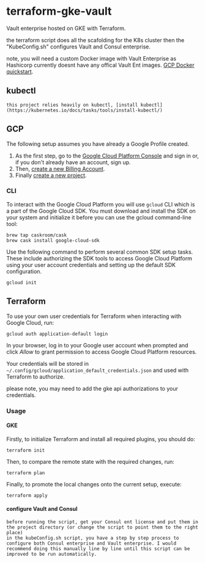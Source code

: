 # terraform-gke-vault

Vault enterprise hosted on GKE with Terraform.

the terraform script does all the scafolding for the K8s cluster then the "KubeConfig.sh" configures Vault and Consul enterprise.

note, you will need a custom Docker image with Vault Enterprise as Hashicorp currently doesnt have any offical Vault Ent images. [GCP Docker quickstart](https://cloud.google.com/cloud-build/docs/quickstart-docker).

## kubectl
    this project relies heavily on kubectl, [install kubectl](https://kubernetes.io/docs/tasks/tools/install-kubectl/)

## GCP

The following setup assumes you have already a Google Profile created.

1. As the first step, go to the [Google Cloud Platform Console](https://console.cloud.google.com/) and sign in or, if you don't already have an account, sign up.
2. Then, [create a new Billing Account](https://cloud.google.com/billing/docs/how-to/manage-billing-account).
3. Finally [create a new project](https://console.cloud.google.com/projectcreate).

### CLI

To interact with the Google Cloud Platform you will use `gcloud` CLI which is a part of the Google Cloud SDK. You must download and install the SDK on your system and initialize it before you can use the gcloud command-line tool:

    brew tap caskroom/cask
    brew cask install google-cloud-sdk

Use the following command to perform several common SDK setup tasks. These include authorizing the SDK tools to access Google Cloud Platform using your user account credentials and setting up the default SDK configuration.

    gcloud init

## Terraform

To use your own user credentials for Terraform when interacting with Google Cloud, run:

    gcloud auth application-default login

In your browser, log in to your Google user account when prompted and click _Allow_ to grant permission to access Google Cloud Platform resources.

Your credentials will be stored in `~/.config/gcloud/application_default_credentials.json` and used with Terraform to authorize.

please note,  you may need to add the gke api authorizations to your credentials. 

### Usage

#### GKE

Firstly, to initialize Terraform and install all required plugins, you should do:

    terraform init 

Then, to compare the remote state with the required changes, run:

    terraform plan

Finally, to promote the local changes onto the current setup, execute:

    terraform apply

#### configure Vault and Consul
    before running the script, get your Consul ent license and put them in the project directory (or change the script to point them to the right place)
    in the kubeConfig.sh script, you have a step by step process to configure both Consul enterprise and Vault enterprise. I would recommend doing this manually line by line until this script can be improved to be run automatically. 

